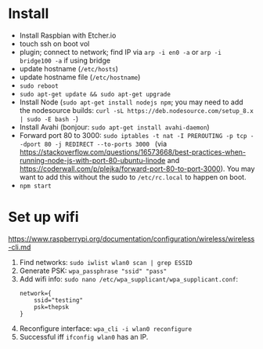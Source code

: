 # Install

- Install Raspbian with Etcher.io
- touch ssh on boot vol
- plugin; connect to network; find IP via `arp -i en0 -a` or `arp -i bridge100 -a` if using bridge
- update hostname (`/etc/hosts`)
- update hostname file (`/etc/hostname`)
- `sudo reboot`
- `sudo apt-get update && sudo apt-get upgrade`
- Install Node (`sudo apt-get install nodejs npm`; you may need to add the nodesource builds: `curl -sL https://deb.nodesource.com/setup_8.x | sudo -E bash -`)
- Install Avahi (bonjour: `sudo apt-get install avahi-daemon`)
- Forward port 80 to 3000: `sudo iptables -t nat -I PREROUTING -p tcp --dport 80 -j REDIRECT --to-ports 3000
` (via https://stackoverflow.com/questions/16573668/best-practices-when-running-node-js-with-port-80-ubuntu-linode and https://coderwall.com/p/plejka/forward-port-80-to-port-3000). You may want to add this without the sudo to `/etc/rc.local` to happen on boot.
- `npm start`

# Set up wifi

https://www.raspberrypi.org/documentation/configuration/wireless/wireless-cli.md

1. Find networks: `sudo iwlist wlan0 scan | grep ESSID`
2. Generate PSK: `wpa_passphrase "ssid" "pass"`
3. Add wifi info: `sudo nano /etc/wpa_supplicant/wpa_supplicant.conf`:
    ```
    network={
	    ssid="testing"
	    psk=thepsk
	}
	```
4. Reconfigure interface: `wpa_cli -i wlan0 reconfigure`
5. Successful iff `ifconfig wlan0` has an IP.